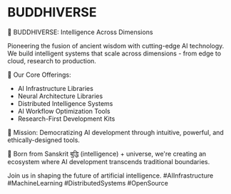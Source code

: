 # BUDDHIVERSE
🌌 BUDDHIVERSE: Intelligence Across Dimensions

Pioneering the fusion of ancient wisdom with cutting-edge AI technology. We build intelligent systems that scale across dimensions - from edge to cloud, research to production.

🔮 Our Core Offerings:
- AI Infrastructure Libraries
- Neural Architecture Libraries
- Distributed Intelligence Systems
- AI Workflow Optimization Tools
- Research-First Development Kits

🚀 Mission: Democratizing AI development through intuitive, powerful, and ethically-designed tools.

🌿 Born from Sanskrit बुद्धि (intelligence) + universe, we're creating an ecosystem where AI development transcends traditional boundaries.

Join us in shaping the future of artificial intelligence. 
#AIInfrastructure #MachineLearning #DistributedSystems #OpenSource
